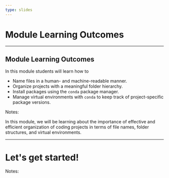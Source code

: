```yaml
---
type: slides
---
```


# Module Learning Outcomes

---

## Module Learning Outcomes

In this module students will learn how to

- Name files in a human- and machine-readable manner.
- Organize projects with a meaningful folder hierarchy.
- Install packages using the `conda` package manager.
- Manage virtual environments with `conda` to keep track of project-specific package versions.

Notes:

In this module, we will be learning about the importance of effective and efficient organization of coding projects in terms of file names, folder structures, and virtual environments.

---

# Let's get started!

Notes:

<br>
